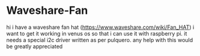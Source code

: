 # Waveshare-Fan
hi i have a waveshare fan hat (https://www.waveshare.com/wiki/Fan_HAT) i want to get it working in venus os so that i can use it with raspberry pi. it needs a special i2c driver written as per pulquero. any help with this would be greatly appreciated
